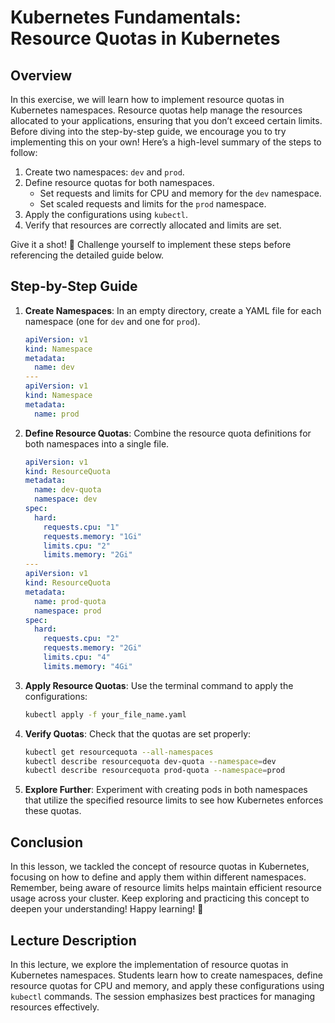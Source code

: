 # Kubernetes Fundamentals: Resource Quotas in Kubernetes

## Overview
In this exercise, we will learn how to implement resource quotas in Kubernetes namespaces. Resource quotas help manage the resources allocated to your applications, ensuring that you don’t exceed certain limits. Before diving into the step-by-step guide, we encourage you to try implementing this on your own! Here’s a high-level summary of the steps to follow:

1. Create two namespaces: `dev` and `prod`.
2. Define resource quotas for both namespaces.
   - Set requests and limits for CPU and memory for the `dev` namespace.
   - Set scaled requests and limits for the `prod` namespace.
3. Apply the configurations using `kubectl`.
4. Verify that resources are correctly allocated and limits are set.

Give it a shot! 🚀 Challenge yourself to implement these steps before referencing the detailed guide below.

## Step-by-Step Guide

1. **Create Namespaces**: In an empty directory, create a YAML file for each namespace (one for `dev` and one for `prod`).
   
   ```yaml
   apiVersion: v1
   kind: Namespace
   metadata:
     name: dev
   ---
   apiVersion: v1
   kind: Namespace
   metadata:
     name: prod
   ```

2. **Define Resource Quotas**: Combine the resource quota definitions for both namespaces into a single file.
   
   ```yaml
   apiVersion: v1
   kind: ResourceQuota
   metadata:
     name: dev-quota
     namespace: dev
   spec:
     hard:
       requests.cpu: "1"
       requests.memory: "1Gi"
       limits.cpu: "2"
       limits.memory: "2Gi"
   ---
   apiVersion: v1
   kind: ResourceQuota
   metadata:
     name: prod-quota
     namespace: prod
   spec:
     hard:
       requests.cpu: "2"
       requests.memory: "2Gi"
       limits.cpu: "4"
       limits.memory: "4Gi"
   ```

3. **Apply Resource Quotas**: Use the terminal command to apply the configurations:
   ```bash
   kubectl apply -f your_file_name.yaml
   ```

4. **Verify Quotas**: Check that the quotas are set properly:
   ```bash
   kubectl get resourcequota --all-namespaces
   kubectl describe resourcequota dev-quota --namespace=dev
   kubectl describe resourcequota prod-quota --namespace=prod
   ```

5. **Explore Further**: Experiment with creating pods in both namespaces that utilize the specified resource limits to see how Kubernetes enforces these quotas.

## Conclusion
In this lesson, we tackled the concept of resource quotas in Kubernetes, focusing on how to define and apply them within different namespaces. Remember, being aware of resource limits helps maintain efficient resource usage across your cluster. Keep exploring and practicing this concept to deepen your understanding! Happy learning! 🎉

## Lecture Description
In this lecture, we explore the implementation of resource quotas in Kubernetes namespaces. Students learn how to create namespaces, define resource quotas for CPU and memory, and apply these configurations using `kubectl` commands. The session emphasizes best practices for managing resources effectively.